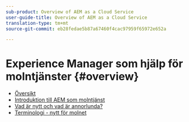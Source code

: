 ```yaml
---
sub-product: Overview of AEM as a Cloud Service
user-guide-title: Overview of AEM as a Cloud Service
translation-type: tm+mt
source-git-commit: eb28fedae5b87a67460f4cac97959f65972e652a

---
```



# Experience Manager som hjälp för molntjänster {#overview}

+ [Översikt](/help/overview/home.md)
+ [Introduktion till AEM som molntjänst](introduction.md)
+ [Vad är nytt och vad är annorlunda?](what-is-new-and-different.md)
+ [Terminologi - nytt för molnet](terminology.md)
